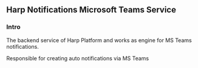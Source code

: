 ## Harp Notifications Microsoft Teams Service

### Intro
The backend service of Harp Platform and works as engine for MS Teams notifications.

Responsible for creating auto notifications via MS Teams
